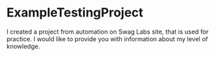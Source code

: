 # ExampleTestingProject
I created a project from automation on Swag Labs site, that is used for practice.
I would like to provide you with information about my level of knowledge.
